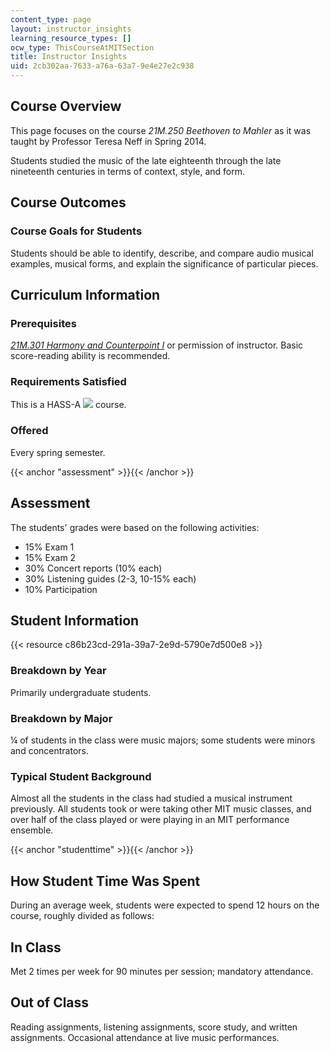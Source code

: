 ```yaml
---
content_type: page
layout: instructor_insights
learning_resource_types: []
ocw_type: ThisCourseAtMITSection
title: Instructor Insights
uid: 2cb302aa-7633-a76a-63a7-9e4e27e2c938
---
```

## Course Overview

This page focuses on the course _21M.250 Beethoven to Mahler_ as it was taught by Professor Teresa Neff in Spring 2014.

Students studied the music of the late eighteenth through the late nineteenth centuries in terms of context, style, and form.

## Course Outcomes

### Course Goals for Students

Students should be able to identify, describe, and compare audio musical examples, musical forms, and explain the significance of particular pieces.

## Curriculum Information

### Prerequisites

[_21M.301 Harmony and Counterpoint I_](/courses/21m-301-harmony-and-counterpoint-i-spring-2005/) or permission of instructor. Basic score-reading ability is recommended.

### Requirements Satisfied

This is a HASS-A ![](/images/educator/icon-question-hass-a.png) course.

### Offered

Every spring semester.

{{< anchor "assessment" >}}{{< /anchor >}}

## Assessment

The students' grades were based on the following activities:

- 15% Exam 1
- 15% Exam 2
- 30% Concert reports (10% each)
- 30% Listening guides (2-3, 10-15% each)
- 10% Participation

## Student Information

{{< resource c86b23cd-291a-39a7-2e9d-5790e7d500e8 >}}

### Breakdown by Year

Primarily undergraduate students.

### Breakdown by Major

¼ of students in the class were music majors; some students were minors and concentrators.

### Typical Student Background

Almost all the students in the class had studied a musical instrument previously. All students took or were taking other MIT music classes, and over half of the class played or were playing in an MIT performance ensemble.

{{< anchor "studenttime" >}}{{< /anchor >}}

## How Student Time Was Spent

During an average week, students were expected to spend 12 hours on the course, roughly divided as follows:

## In Class

Met 2 times per week for 90 minutes per session; mandatory attendance.

## Out of Class

Reading assignments, listening assignments, score study, and written assignments. Occasional attendance at live music performances.